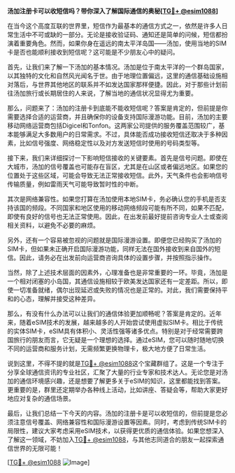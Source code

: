**汤加注册卡可以收短信吗？带你深入了解国际通信的奥秘[[TG💪+ @esim1088](https://t.me/s/esim1088)]**

在当今这个高度互联的世界里，短信作为最基本的通信方式之一，依然是许多人日常生活中不可或缺的一部分。无论是接收验证码、通知还是简单的问候，短信都扮演着重要角色。然而，如果你身在遥远的南太平洋岛国——汤加，使用当地的SIM卡是否也能顺利接收到短信呢？这可能是不少朋友心中的疑问。

首先，让我们来了解一下汤加的基本情况。汤加是位于南太平洋的一个群岛国家，以其独特的文化和自然风光闻名于世。由于地理位置偏远，这里的通信基础设施相对落后，与世界其他地区的联系并不如发达国家那样便捷。因此，对于那些计划前往汤加旅行或长期居住的人来说，了解当地的通信状况显得尤为重要。

那么，问题来了：汤加的注册卡到底能不能收短信呢？答案是肯定的，但前提是你需要选择合适的运营商，并且确保你的设备支持国际漫游功能。目前，汤加的主要移动网络运营商包括Digicel和Tonfon。这两家公司提供的服务覆盖范围较广，基本能够满足大多数用户的日常需求。不过，具体能否成功接收短信还取决于多种因素，比如信号强度、网络稳定性以及对方发送短信时使用的号码类型等。

接下来，我们来详细探讨一下影响短信接收的关键要素。首先是信号问题。即使在大城市，汤加的信号覆盖也可能存在盲区，尤其是在山区或者偏远地区。如果您的位置处于这些区域，可能会导致无法正常接收短信。此外，天气条件也会影响信号传输质量，例如雷雨天气可能导致暂时性的中断。

其次是网络兼容性。如果您打算在汤加使用本地SIM卡，务必确认您的手机是否支持该国的频段。不同国家和地区使用的移动网络频段可能有所不同，如果不匹配，即使有良好的信号也无法正常使用。因此，在出发前最好提前咨询专业人士或查阅相关资料，以避免不必要的麻烦。

另外，还有一个容易被忽视的问题就是国际漫游设置。即便您已经购买了汤加的SIM卡，但如果未正确开启国际漫游功能，同样无法在国外接收到来自国外的短信。因此，请务必在出发前向运营商咨询具体的设置步骤，并按照指示操作。

当然，除了上述技术层面的因素外，心理准备也是非常重要的一环。毕竟，汤加是一个相对闭塞的小岛国，其通信设施相较于欧美发达国家还有一定差距。所以，即使一切准备就绪，偶尔出现延迟或失败的情况也是正常的。对此，我们需要保持平和的心态，理解并接受这种差异。

那么，有没有什么办法可以让我们的通信体验更加顺畅呢？答案是肯定的。近年来，随着eSIM技术的发展，越来越多的人开始尝试使用虚拟SIM卡。相比于传统的实体SIM卡，eSIM具有体积小、灵活性强等诸多优点。特别是对于经常需要跨国旅行的朋友而言，它无疑是一个理想的选择。通过eSIM，您可以随时随地切换不同的运营商和服务计划，无需频繁更换物理卡，极大地方便了日常生活。

说到这里，不得不提的就是[TG💪+ @esim1088](https://t.me/s/esim1088)这个宝藏群组了。这是一个专注于分享全球通信资讯的专业社区，汇聚了大量的行业专家和技术达人。无论您是对汤加的通信环境感兴趣，还是想要了解更多关于eSIM的知识，这里都能找到答案。更重要的是，群里还定期举办各种线上活动，比如讲座、答疑会等，帮助大家更好地应对复杂的通信场景。

最后，让我们总结一下今天的内容。汤加的注册卡是可以收短信的，但前提是您必须注意信号覆盖、网络兼容性和国际漫游设置等因素。同时，考虑到传统SIM卡的局限性，建议大家考虑采用eSIM技术，以获得更优质的通信体验。如果您想深入了解这一领域，不妨加入[TG💪+ @esim1088](https://t.me/s/esim1088)，与其他志同道合的朋友一起探索通信世界的无限可能！

[[TG💪+ @esim1088](https://t.me/s/esim1088) ![Image](https://i.postimg.cc/4NQfJmqS/Snipaste-2025-05-13-00-14-12.png)]